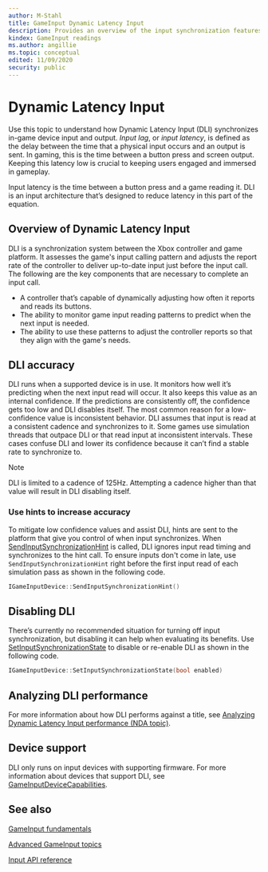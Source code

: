 ```yaml
---
author: M-Stahl
title: GameInput Dynamic Latency Input
description: Provides an overview of the input synchronization features that are available in Dynamic Latency Input.
kindex: GameInput readings
ms.author: angillie
ms.topic: conceptual
edited: 11/09/2020
security: public
---
```


# Dynamic Latency Input


<a id="introductionSection"></a>
 
Use this topic to understand how Dynamic Latency Input (DLI) synchronizes in-game device input and output. *Input lag*, or *input latency*, is defined as the delay between the time that a physical input occurs and an output is sent. In gaming, this is the time between a button press and screen output. Keeping this latency low is crucial to keeping users engaged and immersed in gameplay.

Input latency is the time between a button press and a game reading it. DLI is an input architecture that’s designed to reduce latency in this part of the equation. 

## Overview of Dynamic Latency Input 
 
DLI is a synchronization system between the Xbox controller and game platform. It assesses the game's input calling pattern and adjusts the report rate of the controller to deliver up-to-date input just before the input call. The following are the key components that are necessary to complete an input call.
 * A controller that’s capable of dynamically adjusting how often it reports and reads its buttons.
 * The ability to monitor game input reading patterns to predict when the next input is needed.
 * The ability to use these patterns to adjust the controller reports so that they align with the game's needs. 

## DLI accuracy
 
DLI runs when a supported device is in use. It monitors how well it’s predicting when the next input read will occur. It also keeps this value as an internal confidence. If the predictions are consistently off, the confidence gets too low and DLI disables itself. 
The most common reason for a low-confidence value is inconsistent behavior. DLI assumes that input is read at a consistent cadence and synchronizes to it. Some games use simulation threads that outpace DLI or that read input at inconsistent intervals. These cases confuse DLI and lower its confidence because it can’t find a stable rate to synchronize to. 
> [!NOTE]
> DLI is limited to a cadence of 125Hz. Attempting a cadence higher than that value will result in DLI disabling itself.

### Use hints to increase accuracy
 
To mitigate low confidence values and assist DLI, hints are sent to the platform that give you control of when input synchronizes. When [SendInputSynchronizationHint](../../reference/input/gameinput/interfaces/igameinputdevice/methods/igameinputdevice_sendinputsynchronizationhint.md) is called, DLI ignores input read timing and synchronizes to the hint call. To ensure inputs don't come in late, use `SendInputSynchronizationHint` right before the first input read of each simulation pass as shown in the following code.

```c++
IGameInputDevice::SendInputSynchronizationHint()
```

 

## Disabling DLI
 
There’s currently no recommended situation for turning off input synchronization, but disabling it can help when evaluating its benefits. Use [SetInputSynchronizationState](../../reference/input/gameinput/interfaces/igameinputdevice/methods/igameinputdevice_setinputsynchronizationstate.md) to disable or re-enable DLI as shown in the following code. 

```c++
IGameInputDevice::SetInputSynchronizationState(bool enabled)
```



## Analyzing DLI performance
For more information about how DLI performs against a title, see [Analyzing Dynamic Latency Input performance (NDA topic)](../../tools-console/xbox-tools-and-apis/pix/pix-input-sync.md).

## Device support

DLI only runs on input devices with supporting firmware. For more information about devices that support DLI, see [GameInputDeviceCapabilities](../../reference/input/gameinput/enums/gameinputdevicecapabilities.md). 



<a id="seeAlsoSection"></a>
## See also

[GameInput fundamentals](../overviews/input-fundamentals.md)

[Advanced GameInput topics](input-advanced-topics.md)

[Input API reference](../../reference/input/gc-reference-input-toc.md)